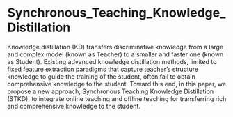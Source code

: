 # Synchronous_Teaching_Knowledge_Distillation
Knowledge distillation (KD) transfers discriminative knowledge from a large and complex model (known as Teacher) to a smaller and faster one (known as Student). Existing advanced knowledge distillation methods, limited to fixed feature extraction paradigms that capture teacher’s structure knowledge to guide the training of the student, often fail to obtain comprehensive knowledge to the student. Toward this end, in this paper, we propose a new approach, Synchronous Teaching Knowledge Distillation (STKD), to integrate online teaching and offline teaching for transferring rich and comprehensive knowledge to the student.

